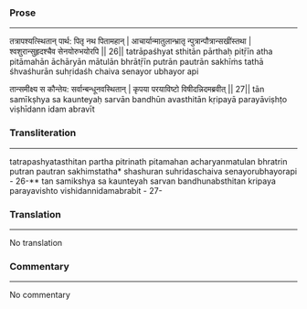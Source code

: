 ### Prose 
 --- 
तत्रापश्यत्स्थितान् पार्थ: पितृ नथ पितामहान् |
आचार्यान्मातुलान्भ्रातृ न्पुत्रान्पौत्रान्सखींस्तथा |
श्वशुरान्सुहृदश्चैव सेनयोरुभयोरपि || 26||
tatrāpaśhyat sthitān pārthaḥ pitṝīn atha pitāmahān
āchāryān mātulān bhrātṝīn putrān pautrān sakhīṁs tathā
śhvaśhurān suhṛidaśh chaiva senayor ubhayor api

तान्समीक्ष्य स कौन्तेय: सर्वान्बन्धूनवस्थितान् |
कृपया परयाविष्टो विषीदन्निदमब्रवीत् || 27||
tān samīkṣhya sa kaunteyaḥ sarvān bandhūn avasthitān
kṛipayā parayāviṣhṭo viṣhīdann idam abravīt

### Transliteration 
 --- 
tatrapashyatasthitan partha pitrinath pitamahan acharyanmatulan bhratrin putran pautran sakhimstatha* shashuran suhridaschaiva senayorubhayorapi - 26-** tan samikshya sa kaunteyah sarvan bandhunabsthitan kripaya parayavishto vishidannidamabrabit - 27-

### Translation 
 --- 
No translation

### Commentary 
 --- 
No commentary